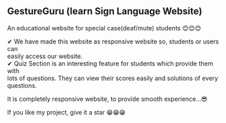 ## GestureGuru (learn Sign Language Website)
An educational website for special case(deaf/mute) students 😊😊😊  
  
✔ We have made this website as responsive website so, students or users can  
   easily access our website.  
✔ Quiz Section is an interesting feature for students which provide them with  
   lots of questions. They can view their scores easily and solutions of every questions.    
   
It is completely responsive website, to provide smooth experience...😎  

If you like my project, give it a star  😁😁😁
